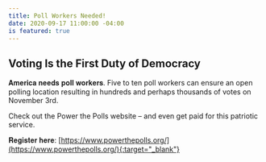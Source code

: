```yaml
---
title: Poll Workers Needed!
date: 2020-09-17 11:00:00 -04:00
is featured: true
---
```


## Voting Is the First Duty of Democracy

𝐀𝐦𝐞𝐫𝐢𝐜𝐚 𝐧𝐞𝐞𝐝𝐬 𝐩𝐨𝐥𝐥 𝐰𝐨𝐫𝐤𝐞𝐫𝐬. Five to ten poll workers can ensure an open polling location resulting in hundreds and perhaps thousands of votes on November 3rd.

Check out the Power the Polls website – and even get paid for this patriotic service.

𝐑𝐞𝐠𝐢𝐬𝐭𝐞𝐫 𝐡𝐞𝐫𝐞: [https://www.powerthepolls.org/](https://www.powerthepolls.org/){:target="_blank"}